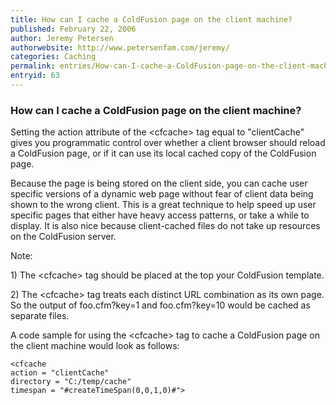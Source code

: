 ```yaml
---
title: How can I cache a ColdFusion page on the client machine?
published: February 22, 2006
author: Jeremy Petersen
authorwebsite: http://www.petersenfam.com/jeremy/
categories: Caching
permalink: entries/How-can-I-cache-a-ColdFusion-page-on-the-client-machine.html
entryid: 63
---
```


<h3>How can I cache a ColdFusion page on the client machine?</h3>

<p>
Setting the action attribute of the &lt;cfcache&gt; tag equal to "clientCache" gives you programmatic control over whether a client browser should reload a ColdFusion page, or if it can use its local cached copy of the ColdFusion page. 
</p>

<p>
Because the page is being stored on the client side, you can cache user specific versions of a dynamic web page without fear of client data being shown to the wrong client.  This is a great technique to help speed up user specific pages that either have heavy access patterns, or take a while to display.  It is also nice because client-cached files do not take up resources on the ColdFusion server.
</p>

<p>
Note: 
</p>

<p>
1) The &lt;cfcache&gt; tag should be placed at the top your ColdFusion template. 
</p>

<p>
2) The &lt;cfcache&gt; tag treats each distinct URL combination as its own page.  So the output of foo.cfm?key=1 and foo.cfm?key=10 would be cached as separate files.
</p>

<p>
A code sample for using the &lt;cfcache&gt; tag to cache a ColdFusion page on the client machine would look as follows:
</p>

<pre><code class="language-markup">&lt;cfcache 
action = &quot;clientCache&quot;
directory = &quot;C:/temp/cache&quot;
timespan = &quot;#createTimeSpan(0,0,1,0)#&quot;&gt;
</code></pre>



